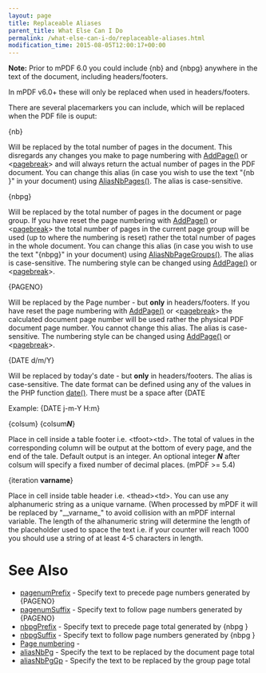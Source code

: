 ```yaml
---
layout: page
title: Replaceable Aliases
parent_title: What Else Can I Do
permalink: /what-else-can-i-do/replaceable-aliases.html
modification_time: 2015-08-05T12:00:17+00:00
---
```


<div class="alert alert-info" role="alert"><strong>Note:</strong> Prior to mPDF 6.0 you could include <span class="parameter">{nb​}</span> and <span class="parameter">{nbpg​}</span> anywhere in the text of the document, including headers/footers.

In mPDF v6.0+ these will only be replaced when used in headers/footers.</div>
<p>There are several placemarkers you can include, which will be replaced when the PDF file is ouput:</p>
<p class="manual_param_dt"><span class="parameter">{nb​}

</span></p>
<p class="manual_param_dd">Will be replaced by the total number of pages in the document. This disregards any changes you make to page numbering with <a href="{{ "/reference/mpdf-functions/addpage.html" | prepend: site.baseurl }}">AddPage()</a> or &lt;<a href="{{ "/reference/html-control-tags/pagebreak.html" | prepend: site.baseurl }}">pagebreak</a>&gt; and will always return the actual number of pages in the PDF document. You can change this alias (in case you wish to use the text "{nb​}" in your document) using <a href="{{ "/reference/mpdf-functions/aliasnbpages.html" | prepend: site.baseurl }}">AliasNbPages()</a>. The alias is case-sensitive.</p>
<p class="manual_param_dt"><span class="parameter">{nbpg​}</span><span class="parameter">&nbsp;</span></p>
<p class="manual_param_dd">Will be replaced by the total number of pages in the document or page group. If you have reset the page numbering with <a href="{{ "/reference/mpdf-functions/addpage.html" | prepend: site.baseurl }}">AddPage()</a> or &lt;<a href="{{ "/reference/html-control-tags/pagebreak.html" | prepend: site.baseurl }}">pagebreak</a>&gt; the total number of pages in the current page group will be used (up to where the numbering is reset) rather the total number of pages in the whole document. You can change this alias (in case you wish to use the text "{nbpg​}" in your document) using <a href="{{ "/reference/mpdf-functions/aliasnbpages.html" | prepend: site.baseurl }}">AliasNbPageGroups()</a>. The alias is case-sensitive. The numbering style can be changed using <a href="{{ "/reference/mpdf-functions/addpage.html" | prepend: site.baseurl }}">AddPage()</a> or &lt;<a href="{{ "/reference/html-control-tags/pagebreak.html" | prepend: site.baseurl }}">pagebreak</a>&gt;.</p>
<p class="manual_param_dt"><span class="parameter">{PAGENO}</span></p>
<p class="manual_param_dd">Will be replaced by the Page number - but <b>only</b> in headers/footers. If you have reset the page numbering with <a href="{{ "/reference/mpdf-functions/addpage.html" | prepend: site.baseurl }}">AddPage()</a> or &lt;<a href="{{ "/reference/html-control-tags/pagebreak.html" | prepend: site.baseurl }}">pagebreak</a>&gt; the calculated document page number will be used rather the physical PDF document page number. You cannot change this alias. The alias is case-sensitive. The numbering style can be changed using <a href="{{ "/reference/mpdf-functions/addpage.html" | prepend: site.baseurl }}">AddPage()</a> or &lt;<a href="{{ "/reference/html-control-tags/pagebreak.html" | prepend: site.baseurl }}">pagebreak</a>&gt;.</p>
<p class="manual_param_dt"><span class="parameter">{DATE d/m/Y}</span></p>
<p class="manual_param_dd">Will be replaced by today's date - but <b>only</b> in headers/footers. The alias is case-sensitive. The date format can be defined using any of the values in the PHP function <a href="http://www.php.net/manual/en/function.date.php">date()</a>. There must be a space after <span class="parameter">{DATE</span> 

Example: <span class="parameter">{DATE j-m-Y H:m}</span></p>
<p class="manual_param_dt"><span class="parameter">{colsum} {colsum<i><b>N</b></i>}

</span></p>
<p class="manual_param_dd">Place in cell inside a table footer i.e. &lt;tfoot&gt;&lt;td&gt;. The total of values in the corresponding column will be output at the bottom of every page, and the end of the tale. Default output is an integer. An optional integer <i><b>N</b></i> after colsum will specify a fixed number of decimal places. (mPDF &gt;= 5.4)</p>
<p class="manual_param_dt"><span class="parameter">{iteration&nbsp;<b>varname</b>}

</span></p>
<p class="manual_param_dd">Place in cell inside table header i.e. &lt;thead&gt;&lt;td&gt;. You can use any alphanumeric string as a unique varname. (When processed by mPDF it will be replaced by "__varname_" to avoid collision with an mPDF internal variable. The length of the alhanumeric string will determine the length of the placeholder used to space the text i.e. if your counter will reach 1000 you should use a string of at least 4-5 characters in length.</p>

# See Also

<ul>
<li class="manual_boxlist"><a href="{{ "/reference/mpdf-variables/pagenumprefix.html" | prepend: site.baseurl }}">pagenumPrefix</a> - Specify text to precede page numbers generated by {PAGENO}</li>
<li class="manual_boxlist"><a href="{{ "/reference/mpdf-variables/pagenumsuffix.html" | prepend: site.baseurl }}">pagenumSuffix</a> - Specify text to follow page numbers generated by {PAGENO}</li>
<li class="manual_boxlist"><a href="{{ "/reference/mpdf-variables/nbpgprefix.html" | prepend: site.baseurl }}">nbpgPrefix</a> - Specify text to precede page total generated by {nbpg }</li>
<li class="manual_boxlist"><a href="{{ "/reference/mpdf-variables/nbpgsuffix.html" | prepend: site.baseurl }}">nbpgSuffix</a> - Specify text to follow page numbers generated by {nbpg }</li>
<li class="manual_boxlist"><a href="{{ "/paging/page-numbering.html" | prepend: site.baseurl }}">Page numbering</a> - </li>
<li class="manual_boxlist"><a href="{{ "/reference/mpdf-variables/aliasnbpg.html" | prepend: site.baseurl }}">aliasNbPg</a> - Specify the text to be replaced by the document page total</li>
<li class="manual_boxlist"><a href="{{ "/reference/mpdf-variables/aliasnbpggp.html" | prepend: site.baseurl }}">aliasNbPgGp</a> - Specify the text to be replaced by the group page total</li>
</ul>

